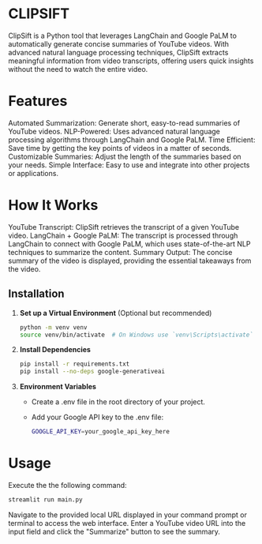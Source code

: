 # CLIPSIFT

ClipSift is a Python tool that leverages LangChain and Google PaLM to automatically generate concise summaries of YouTube videos. With advanced natural language processing techniques, ClipSift extracts meaningful information from video transcripts, offering users quick insights without the need to watch the entire video.

# Features

Automated Summarization: Generate short, easy-to-read summaries of YouTube videos.
NLP-Powered: Uses advanced natural language processing algorithms through LangChain and Google PaLM.
Time Efficient: Save time by getting the key points of videos in a matter of seconds.
Customizable Summaries: Adjust the length of the summaries based on your needs.
Simple Interface: Easy to use and integrate into other projects or applications.

# How It Works

YouTube Transcript: ClipSift retrieves the transcript of a given YouTube video.
LangChain + Google PaLM: The transcript is processed through LangChain to connect with Google PaLM, which uses state-of-the-art NLP techniques to summarize the content.
Summary Output: The concise summary of the video is displayed, providing the essential takeaways from the video.

## Installation

 

  1. **Set up a Virtual Environment** (Optional but recommended)

     ```bash
     python -m venv venv
     source venv/bin/activate  # On Windows use `venv\Scripts\activate`
     ```

  2. **Install Dependencies**

     ```bash
     pip install -r requirements.txt
     pip install --no-deps google-generativeai
     ```

  3. **Environment Variables**
     - Create a .env file in the root directory of your project.
     - Add your Google API key to the .env file:

       ```bash
       GOOGLE_API_KEY=your_google_api_key_here
       ```

# Usage

Execute the the following command:
```bash
streamlit run main.py
````

Navigate to the provided local URL displayed in your command prompt or terminal to access the web interface. Enter a YouTube video URL into the input field and click the "Summarize" button to see the summary.
